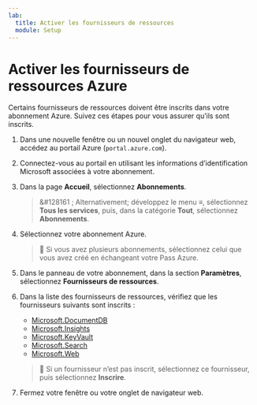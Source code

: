 ```yaml
---
lab:
  title: Activer les fournisseurs de ressources
  module: Setup
---
```


# Activer les fournisseurs de ressources Azure

Certains fournisseurs de ressources doivent être inscrits dans votre abonnement Azure. Suivez ces étapes pour vous assurer qu’ils sont inscrits.

1. Dans une nouvelle fenêtre ou un nouvel onglet du navigateur web, accédez au portail Azure (``portal.azure.com``).

1. Connectez-vous au portail en utilisant les informations d’identification Microsoft associées à votre abonnement.

1. Dans la page **Accueil**, sélectionnez **Abonnements**.

    > &#128161 ; Alternativement; développez le menu **&#8801;**, sélectionnez **Tous les services**, puis, dans la catégorie **Tout**, sélectionnez **Abonnements**.

1. Sélectionnez votre abonnement Azure.

    > &#128221; Si vous avez plusieurs abonnements, sélectionnez celui que vous avez créé en échangeant votre Pass Azure.

1. Dans le panneau de votre abonnement, dans la section **Paramètres**, sélectionnez **Fournisseurs de ressources**.

1. Dans la liste des fournisseurs de ressources, vérifiez que les fournisseurs suivants sont inscrits :
    - [Microsoft.DocumentDB][docs.microsoft.com/azure/templates/microsoft.documentdb/databaseaccounts]
    - [Microsoft.Insights][docs.microsoft.com/azure/templates/microsoft.insights/components]
    - [Microsoft.KeyVault][docs.microsoft.com/azure/templates/microsoft.keyvault/vaults]
    - [Microsoft.Search][docs.microsoft.com/azure/templates/microsoft.search/searchservices]
    - [Microsoft.Web][docs.microsoft.com/azure/templates/microsoft.web/sites]

    > &#128221; Si un fournisseur n’est pas inscrit, sélectionnez ce fournisseur, puis sélectionnez **Inscrire**.

1. Fermez votre fenêtre ou votre onglet de navigateur web.

[docs.microsoft.com/azure/templates/microsoft.documentdb/databaseaccounts]: https://docs.microsoft.com/azure/templates/microsoft.documentdb/databaseaccounts
[docs.microsoft.com/azure/templates/microsoft.insights/components]: https://docs.microsoft.com/azure/templates/microsoft.insights/components
[docs.microsoft.com/azure/templates/microsoft.keyvault/vaults]: https://docs.microsoft.com/azure/templates/microsoft.keyvault/vaults
[docs.microsoft.com/azure/templates/microsoft.search/searchservices]: https://docs.microsoft.com/azure/templates/microsoft.search/searchservices
[docs.microsoft.com/azure/templates/microsoft.web/sites]: https://docs.microsoft.com/azure/templates/microsoft.web/sites
